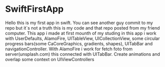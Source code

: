 # SwiftFirstApp
Hello this is my first app in swift. You can see another guy commit to my repo but it`s not a truth this is my code and that repo posted from my friend computer.
This app i made at first mounth of my studing in this app i work with UserDefaults, AlamoFire, UITableView, UICollectionView, some circular progress bars(some CaCoreGraphics, gradients, shapes), UITabBar and navigationController.
With AlamoFire i work for fetch foto from server(unsplash.com) this connected with UITabBar.
Create animations and overlap some context on UIViewControllers
